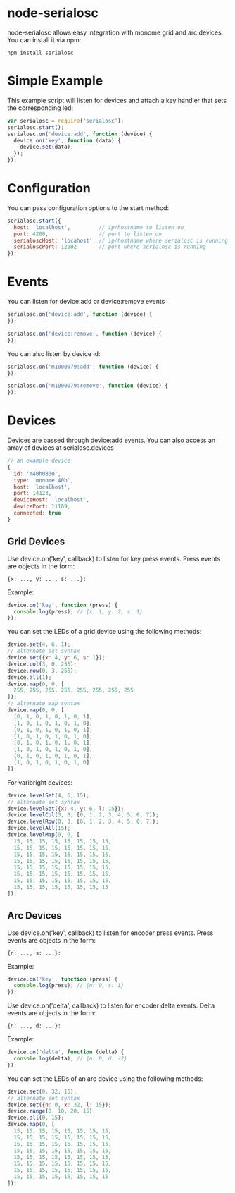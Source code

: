 node-serialosc
==============

node-serialosc allows easy integration with monome grid and arc devices.  You can install it via npm:

```
npm install serialosc
```

# Simple Example

This example script will listen for devices and attach a key handler that sets the corresponding led:

```javascript
var serialosc = require('serialosc');
serialosc.start();
serialosc.on('device:add', function (device) {
  device.on('key', function (data) {
    device.set(data);
  });
});
```

# Configuration

You can pass configuration options to the start method:

```javascript
serialosc.start({
  host: 'localhost',         // ip/hostname to listen on
  port: 4200,                // port to listen on
  serialoscHost: 'locahost', // ip/hostname where serialosc is running
  serialoscPort: 12002       // port where serialosc is running
});
```

# Events

You can listen for device:add or device:remove events

```javascript
serialosc.on('device:add', function (device) {
});

serialosc.on('device:remove', function (device) {
});
```

You can also listen by device id:

```javascript
serialosc.on('m1000079:add', function (device) {
});

serialosc.on('m1000079:remove', function (device) {
});
```

# Devices

Devices are passed through device:add events.  You can also access an array of devices at serialosc.devices

```javascript
// an example device
{
  id: 'm40h0800',
  type: 'monome 40h',
  host: 'localhost',
  port: 14123,
  deviceHost: 'localhost',
  devicePort: 11109,
  connected: true
}
```

## Grid Devices

Use device.on('key', callback) to listen for key press events.  Press events are objects in the form: 

```
{x: ..., y: ..., s: ...}:
```

Example:

```javascript
device.on('key', function (press) {
  console.log(press); // {x: 1, y: 2, s: 1}
});
```

You can set the LEDs of a grid device using the following methods:

```javascript
device.set(4, 6, 1);
// alternate set syntax
device.set({x: 4, y: 6, s: 1});
device.col(3, 0, 255);
device.row(0, 3, 255);
device.all(1);
device.map(0, 0, [
  255, 255, 255, 255, 255, 255, 255, 255
]);
// alternate map syntax
device.map(0, 0, [
  [0, 1, 0, 1, 0, 1, 0, 1],
  [1, 0, 1, 0, 1, 0, 1, 0],
  [0, 1, 0, 1, 0, 1, 0, 1],
  [1, 0, 1, 0, 1, 0, 1, 0],
  [0, 1, 0, 1, 0, 1, 0, 1],
  [1, 0, 1, 0, 1, 0, 1, 0],
  [0, 1, 0, 1, 0, 1, 0, 1],
  [1, 0, 1, 0, 1, 0, 1, 0]
]);
```

For varibright devices:

```javascript
device.levelSet(4, 6, 15);
// alternate set syntax
device.levelSet({x: 4, y: 6, l: 15});
device.levelCol(3, 0, [0, 1, 2, 3, 4, 5, 6, 7]);
device.levelRow(0, 3, [0, 1, 2, 3, 4, 5, 6, 7]);
device.levelAll(15);
device.levelMap(0, 0, [
  15, 15, 15, 15, 15, 15, 15, 15,
  15, 15, 15, 15, 15, 15, 15, 15,
  15, 15, 15, 15, 15, 15, 15, 15,
  15, 15, 15, 15, 15, 15, 15, 15,
  15, 15, 15, 15, 15, 15, 15, 15,
  15, 15, 15, 15, 15, 15, 15, 15,
  15, 15, 15, 15, 15, 15, 15, 15,
  15, 15, 15, 15, 15, 15, 15, 15
]);
```

## Arc Devices

Use device.on('key', callback) to listen for encoder press events.  Press events are objects in the form:

```
{n: ..., s: ...}:
```

Example:

```javascript
device.on('key', function (press) {
  console.log(press); // {n: 0, s: 1}
});
```

Use device.on('delta', callback) to listen for encoder delta events.  Delta events are objects in the form:

```
{n: ..., d: ...}:
```

Example:

```javascript
device.on('delta', function (delta) {
  console.log(delta); // {n: 0, d: -2}
});
```

You can set the LEDs of an arc device using the following methods:

```javascript
device.set(0, 32, 15);
// alternate set syntax
device.set({n: 0, x: 32, l: 15});
device.range(0, 10, 20, 15);
device.all(0, 15);
device.map(0, [
  15, 15, 15, 15, 15, 15, 15, 15,
  15, 15, 15, 15, 15, 15, 15, 15,
  15, 15, 15, 15, 15, 15, 15, 15,
  15, 15, 15, 15, 15, 15, 15, 15,
  15, 15, 15, 15, 15, 15, 15, 15,
  15, 15, 15, 15, 15, 15, 15, 15,
  15, 15, 15, 15, 15, 15, 15, 15,
  15, 15, 15, 15, 15, 15, 15, 15
]);
```
